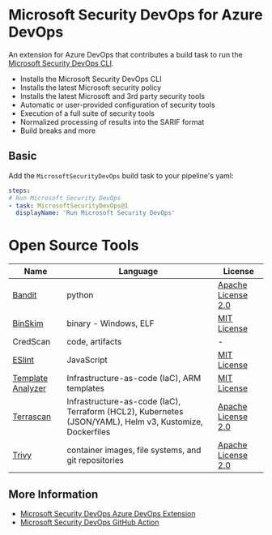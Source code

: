 # Microsoft Security DevOps for Azure DevOps

An extension for Azure DevOps that contributes a build task to run the [Microsoft Security DevOps CLI](https://aka.ms/msdo-nuget).

* Installs the Microsoft Security DevOps CLI
* Installs the latest Microsoft security policy
* Installs the latest Microsoft and 3rd party security tools
* Automatic or user-provided configuration of security tools
* Execution of a full suite of security tools
* Normalized processing of results into the SARIF format
* Build breaks and more

## Basic

Add the `MicrosoftSecurityDevOps` build task to your pipeline's yaml:

```yaml
steps:
# Run Microsoft Security DevOps
- task: MicrosoftSecurityDevOps@1
  displayName: 'Run Microsoft Security DevOps'
```

# Open Source Tools

| Name | Language | License |
| --- | --- | --- |
| [Bandit](https://github.com/PyCQA/bandit) | python | [Apache License 2.0](https://github.com/PyCQA/bandit/blob/master/LICENSE) |
| [BinSkim](https://github.com/Microsoft/binskim) | binary - Windows, ELF | [MIT License](https://github.com/microsoft/binskim/blob/main/LICENSE) |
| CredScan | code, artifacts | - |
| [ESlint](https://github.com/eslint/eslint) | JavaScript | [MIT License](https://github.com/eslint/eslint/blob/main/LICENSE) |
| [Template Analyzer](https://github.com/Azure/template-analyzer) | Infrastructure-as-code (IaC), ARM templates | [MIT License](https://github.com/Azure/template-analyzer/blob/main/LICENSE.txt) |
| [Terrascan](https://github.com/accurics/terrascan) | Infrastructure-as-code (IaC), Terraform (HCL2), Kubernetes (JSON/YAML), Helm v3, Kustomize, Dockerfiles | [Apache License 2.0](https://github.com/accurics/terrascan/blob/master/LICENSE) |
| [Trivy](https://github.com/aquasecurity/trivy) | container images, file systems, and git repositories | [Apache License 2.0](https://github.com/aquasecurity/trivy/blob/main/LICENSE) |

## More Information

* [Microsoft Security DevOps Azure DevOps Extension](https://aka.ms/msdo-azdevops)
* [Microsoft Security DevOps GitHub Action](https://aka.ms/msdo-github)